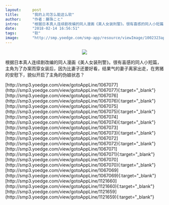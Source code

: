 ```yaml
---
layout:     post
title:      "我的上司怎么能这么软"
author:     "作者：藤珠こと"
intro:      "根据日本真人连续剧改编的同人漫画《美人女装刑警》。很有喜感的同人小短篇，主角为了办案而穿女装后，因为比妻子还要好看，结果气的妻子离家出走，在男猪的安慰下，貌似开启了主角的伪娘状态？"
date:       "2018-02-14 16:56:51"
tags:       "软"
image:      "http://smp.yoedge.com/smp-app/resource/viewImage/1002323appline.png"
---
```

<div style="text-align: center">
<p><img src="http://smp.yoedge.com/smp-app/resource/viewImage/1002323appline.png"/></p>
</div>
<p class="post-meta">
<span>根据日本真人连续剧改编的同人漫画《美人女装刑警》。很有喜感的同人小短篇，主角为了办案而穿女装后，因为比妻子还要好看，结果气的妻子离家出走，在男猪的安慰下，貌似开启了主角的伪娘状态？</span>
</p>
[http://smp3.yoedge.com/view/gotoAppLine/1067077](http://smp3.yoedge.com/view/gotoAppLine/1067077){:target="_blank"}
[http://smp3.yoedge.com/view/gotoAppLine/1067076](http://smp3.yoedge.com/view/gotoAppLine/1067076){:target="_blank"}
[http://smp3.yoedge.com/view/gotoAppLine/1067075](http://smp3.yoedge.com/view/gotoAppLine/1067075){:target="_blank"}
[http://smp3.yoedge.com/view/gotoAppLine/1067074](http://smp3.yoedge.com/view/gotoAppLine/1067074){:target="_blank"}
[http://smp3.yoedge.com/view/gotoAppLine/1067073](http://smp3.yoedge.com/view/gotoAppLine/1067073){:target="_blank"}
[http://smp3.yoedge.com/view/gotoAppLine/1067072](http://smp3.yoedge.com/view/gotoAppLine/1067072){:target="_blank"}
[http://smp3.yoedge.com/view/gotoAppLine/1067071](http://smp3.yoedge.com/view/gotoAppLine/1067071){:target="_blank"}
[http://smp3.yoedge.com/view/gotoAppLine/1067070](http://smp3.yoedge.com/view/gotoAppLine/1067070){:target="_blank"}
[http://smp3.yoedge.com/view/gotoAppLine/1067069](http://smp3.yoedge.com/view/gotoAppLine/1067069){:target="_blank"}
[http://smp3.yoedge.com/view/gotoAppLine/1121660](http://smp3.yoedge.com/view/gotoAppLine/1121660){:target="_blank"}
[http://smp3.yoedge.com/view/gotoAppLine/1121659](http://smp3.yoedge.com/view/gotoAppLine/1121659){:target="_blank"}


